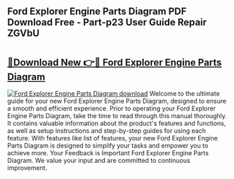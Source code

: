 ## Ford Explorer Engine Parts Diagram PDF Download Free - Part-p23 User Guide Repair ZGVbU

# <h2><a href="http://dfiyug0.blite.top/?on=Ford+Explorer+Engine+Parts+Diagram">🔗Download New 👉🔴 Ford Explorer Engine Parts Diagram</a></h2>

[![Ford Explorer Engine Parts Diagram download](https://i.imgur.com/lujVjoI.png)](http://dfiyug0.blite.top/?on=Ford+Explorer+Engine+Parts+Diagram)
Welcome to the ultimate guide for your new Ford Explorer Engine Parts Diagram, designed to ensure a smooth and efficient experience. Prior to operating your Ford Explorer Engine Parts Diagram, take the time to read through this manual thoroughly. It contains valuable information about the product's features and functions, as well as setup instructions and step-by-step guides for using each feature. With features like list of features, your new Ford Explorer Engine Parts Diagram is designed to simplify your tasks and empower you to achieve more. Your Feedback is Important Ford Explorer Engine Parts Diagram. We value your input and are committed to continuous improvement.
